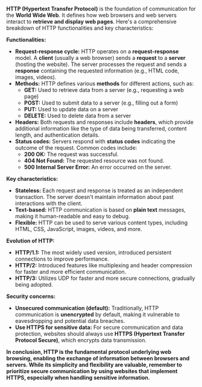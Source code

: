**HTTP (Hypertext Transfer Protocol)** is the foundation of communication for the **World Wide Web**. It defines how web browsers and web servers interact to **retrieve and display web pages**. Here's a comprehensive breakdown of HTTP functionalities and key characteristics:

**Functionalities:**

- **Request-response cycle:** HTTP operates on a **request-response** model. A **client** (usually a web browser) sends a **request** to a **server** (hosting the website). The server processes the request and sends a **response** containing the requested information (e.g., HTML code, images, videos).
- **Methods:** HTTP defines various **methods** for different actions, such as:
    - **GET:** Used to retrieve data from a server (e.g., requesting a web page)
    - **POST:** Used to submit data to a server (e.g., filling out a form)
    - **PUT:** Used to update data on a server
    - **DELETE:** Used to delete data from a server
- **Headers:** Both requests and responses include **headers**, which provide additional information like the type of data being transferred, content length, and authentication details.
- **Status codes:** Servers respond with **status codes** indicating the outcome of the request. Common codes include:
    - **200 OK:** The request was successful.
    - **404 Not Found:** The requested resource was not found.
    - **500 Internal Server Error:** An error occurred on the server.

**Key characteristics:**

- **Stateless:** Each request and response is treated as an independent transaction. The server doesn't maintain information about past interactions with the client.
- **Text-based:** HTTP communication is based on **plain text** messages, making it human-readable and easy to debug.
- **Flexible:** HTTP can be used to serve various content types, including HTML, CSS, JavaScript, images, videos, and more.

**Evolution of HTTP:**

- **HTTP/1.1:** The most widely used version, introduced persistent connections to improve performance.
- **HTTP/2:** Introduced features like multiplexing and header compression for faster and more efficient communication.
- **HTTP/3:** Utilizes UDP for faster and more secure connections, gradually being adopted.

**Security concerns:**

- **Unsecured communication (default):** Traditionally, HTTP communication is **unencrypted** by default, making it vulnerable to eavesdropping and potential data breaches.
- **Use HTTPS for sensitive data:** For secure communication and data protection, websites should always use **HTTPS (Hypertext Transfer Protocol Secure)**, which encrypts data transmission.

**In conclusion, HTTP is the fundamental protocol underlying web browsing, enabling the exchange of information between browsers and servers. While its simplicity and flexibility are valuable, remember to prioritize secure communication by using websites that implement HTTPS, especially when handling sensitive information.**